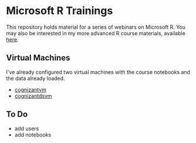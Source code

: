 Microsoft R Trainings
=====================

This repository holds material for a series of webinars on Microsoft R. You may also be interested in my more advanced R course materials, available [here](github.com/akzaidi/R-cadence).

## Virtual Machines

I've already configured two virtual machines with the course notebooks and the data already loaded.

+ [cognizantvm]()
+ [cognizantdsvm]()


## To Do

+ add users
+ add notebooks
